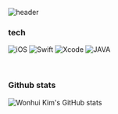 ![header](https://capsule-render.vercel.app/api?type=slice&color=auto&height=200&section=header&text=Wonhui%20Kim&fontSize=70)

<h3>tech</h3>

<img alt = "iOS" src="https://img.shields.io/badge/iOS-000000.svg?&style=for-the-badge&logo=iOS&logoColor=white"/> <img alt = "Swift" src="https://img.shields.io/badge/Swift-F05138.svg?&style=for-the-badge&logo=Swift&logoColor=white"/> <img alt = "Xcode" src="https://img.shields.io/badge/Xcode-147EFB.svg?&style=for-the-badge&logo=Xcode&logoColor=white"/> 
<img alt = "JAVA" src="https://img.shields.io/badge/JAVA-6DB33F.svg?&style=for-the-badge&logo=JAVA&logoColor=white"/>

<br>
<h3>Github stats</h3>

![Wonhui Kim's GitHub stats](https://github-readme-stats.vercel.app/api?username=wonhui-kim&show_icons=true&theme=radical)
